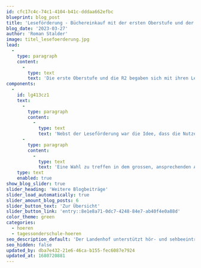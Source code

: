 ```yaml
---
id: cfc17c4c-74c1-4104-b41c-dddaa662efbc
blueprint: blog_post
title: 'Leseförderung - Büchereinkauf mit der ersten Oberstufe und der R2'
blog_date: '2023-03-27'
author: 'Roman Stalder'
image: titel_lesefoerderung.jpg
lead:
  -
    type: paragraph
    content:
      -
        type: text
        text: 'Die erste Oberstufe und die R2 begaben sich mit ihren Lehrpersonen und dem Schulbibliothekar nach Aarau in den Orell Füssli. Jeder Schüler und jede Schülerin durfte sich ein Buch auswählen, welches für die Bibliothek gekauft wurde. Sie würden die ersten sein, die es ausleihen und lesen können.'
components:
  -
    id: lg413cz1
    text:
      -
        type: paragraph
        content:
          -
            type: text
            text: 'Nebst der Leseförderung war die Idee, dass die Nutzergruppe den Bestand mitbestimmt. So stehen nun Bücher in der Bibliothek, welche Schüler*innen gewählt haben und gerne lesen. Das könnte auch andere motivieren und zum Lesen anregen.'
      -
        type: paragraph
        content:
          -
            type: text
            text: 'Eine Wahl zu treffen in dem grossen, ansprechenden Angebot fiel manchen gar nicht so leicht. Schliesslich kam eine schöne Mischung aus Romanen, Sachbüchern und Mangas und Comicromanen zusammen und einige Schülerinnen waren seither schon wieder zurückgekehrt und haben privat Bücher gekauft.'
    type: text
    enabled: true
show_blog_slider: true
slider_heading: 'Weitere Blogbeiträge'
slider_load_automatically: true
slider_amount_blog_posts: 6
slider_button_text: 'Zur Übersicht'
slider_button_link: 'entry::8e1e8a71-0dc7-4248-84e7-ab40f4e0a88d'
color_theme: green
categories:
  - hoeren
  - tagessonderschule-hoeren
seo_description_default: 'Der Landenhof unterstützt hör- und sehbeeinträchtigte Kinder & Jugendliche in ihrem selbstbestimmten Leben durch Förderung ihrer Fähigkeiten & Entwicklung'
seo_hidden: false
updated_by: dba7e432-21e6-46ca-b155-fec6087e7924
updated_at: 1680720881
---
```

